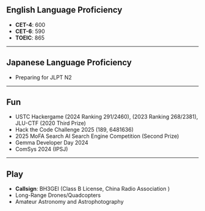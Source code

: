 ## **English Language Proficiency**  
- **CET-4**: 600  
- **CET-6**: 590  
- **TOEIC**: 865

---

## **Japanese Language Proficiency**  
- Preparing for JLPT N2  

---

## **Fun**  
- USTC Hackergame (2024 Ranking 291/2460), (2023 Ranking 268/2381), JLU-CTF (2020 Third Prize)
- Hack the Code Challenge 2025 (189, 6481636)
- 2025 MoFA Search AI Search Engine Competition (Second Prize)
- Gemma Developer Day 2024
- ComSys 2024 (IPSJ)
  
---

## **Play**  
- **Callsign**: BH3GEI (Class B License, China Radio Association )
- Long-Range Drones/Quadcopters  
- Amateur Astronomy and Astrophotography
